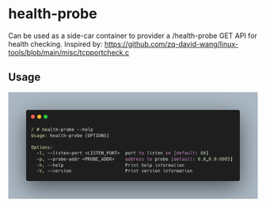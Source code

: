 # health-probe
Can be used as a side-car container to provider a /health-probe GET API for health checking.
Inspired by: https://github.com/zq-david-wang/linux-tools/blob/main/misc/tcpportcheck.c

## Usage
![usage](/usage.png?raw=true "usage")


